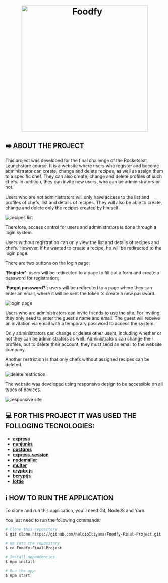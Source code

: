 <h1 align="center">
    <img alt="Foodfy" src="https://github.com/helcioItiyama/Foodfy-Final-Project/blob/master/public/images/logo2.png" width="400px" />
</h1>

## :arrow_right: ABOUT THE PROJECT

This project was developed for the final challenge of the Rocketseat Launchstore course. It is a website where users who register and become administrator can create, change and delete recipes, as well as assign them to a specific chef. They can also create, change and delete profiles of such chefs. In addition, they can invite new users, who can be administrators or not.

Users who are not administrators will only have access to the list and profiles of chefs, list and details of recipes. They will also be able to create, change and delete only the recipes created by himself.

![recipes list](https://github.com/helcioItiyama/Foodfy-Final-Project/blob/master/public/images/Receitas.png)

Therefore, access control for users and administrators is done through a login system.

Users without registration can only view the list and details of recipes and chefs. However, if he wanted to create a recipe, he will be redirected to the login page.

There are two buttons on the login page:

**'Register'**: users will be redirected to a page to fill out a form and create a password for registration;

**'Forgot password?'**: users will be redirected to a page where they can enter an email, where it will be sent the token to create a new password.

![login page](https://github.com/helcioItiyama/Foodfy-Final-Project/blob/master/public/images/Login.png)

Users who are administrators can invite friends to use the site. For inviting, they only need to enter the guest's name and email. The guest will receive an invitation via email with a temporary password to access the system.

Only administrators can change or delete other users, including whether or not they can be administrators as well. Administrators can change their profiles, but to delete their account, they must send an email to the website company.

Another restriction is that only chefs without assigned recipes can be deleted.

![delete restriction](https://github.com/helcioItiyama/Foodfy-Final-Project/blob/master/public/images/2020-03-30-20-39-35.gif)

The website was developed using responsive design to be accessible on all types of devices.

![responsive site](https://github.com/helcioItiyama/Foodfy-Final-Project/blob/master/public/images/2020-03-30-15-58-35.gif)

## :computer: FOR THIS PROJECT IT WAS USED THE FOLLOGING TECNOLOGIES:

- [**express**](https://github.com/expressjs/express)
- [**nunjunks**](https://github.com/mozilla/nunjucks)
- [**postgres**](https://www.postgresql.org/)
- [**express-session**](https://github.com/expressjs/session)
- [**nodemailer**](https://github.com/nodemailer/nodemailer)
- [**multer**](https://github.com/expressjs/multer)
- [**crypto-js**](https://github.com/brix/crypto-js)
- [**bcryptjs**](https://github.com/kelektiv/node.bcrypt.js)
- [**lottie**](https://github.com/airbnb/lottie-web)

## :information_source: HOW TO RUN THE APPLICATION
To clone and run this application, you'll need Git, NodeJS and Yarn.

You just need to run the following commands:

```bash
# Clone this repository
$ git clone https://github.com/helcioItiyama/Foodfy-Final-Project.git

# Go into the repository
$ cd Foodfy-Final-Project

# Install dependencies
$ npm install

# Run the app
$ npm start
```
